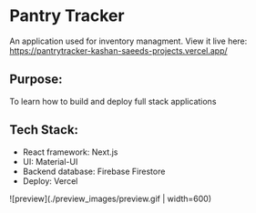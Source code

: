 # Pantry Tracker
An application used for inventory managment.
View it live here: https://pantrytracker-kashan-saeeds-projects.vercel.app/

## Purpose:
To learn how to build and deploy full stack applications

## Tech Stack:
- React framework: Next.js
- UI: Material-UI
- Backend database: Firebase Firestore
- Deploy: Vercel

![preview](./preview_images/preview.gif | width=600)